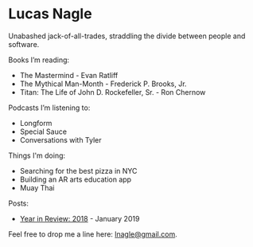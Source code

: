 # Lucas Nagle

Unabashed jack-of-all-trades, straddling the divide between people and software.

Books I’m reading:
- The Mastermind - Evan Ratliff
- The Mythical Man-Month - Frederick P. Brooks, Jr.
- Titan: The Life of John D. Rockefeller, Sr. - Ron Chernow

Podcasts I’m listening to:
- Longform
- Special Sauce
- Conversations with Tyler

Things I'm doing:
- Searching for the best pizza in NYC
- Building an AR arts education app
- Muay Thai

Posts:
- [Year in Review: 2018](yearInReview2018.md) - January 2019

Feel free to drop me a line here: lnagle@gmail.com.
